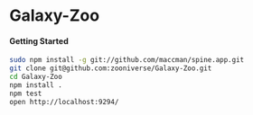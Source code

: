 # Galaxy-Zoo

#### Getting Started
```bash
sudo npm install -g git://github.com/maccman/spine.app.git
git clone git@github.com:zooniverse/Galaxy-Zoo.git
cd Galaxy-Zoo
npm install .
npm test
open http://localhost:9294/
```
